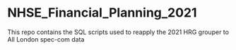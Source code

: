 # NHSE_Financial_Planning_2021
This repo contains the SQL scripts used to reapply the 2021 HRG grouper to All London spec-com data
